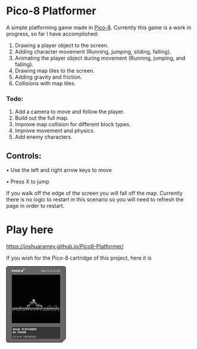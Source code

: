 # Pico-8 Platformer

A simple platforming game made in [Pico-8](https://www.lexaloffle.com/pico-8.php). Currently this game is a work in progress, so far I have accomplished:

1) Drawing a player object to the screen.
2) Adding character movement (Running, jumping, sliding, falling).
3) Animating the player object during movement (Running, jumping, and falling).
4) Drawing map tiles to the screen.
5) Adding gravity and friction.
6) Collisions with map tiles.

### Todo:

1) Add a camera to move and follow the player.
2) Build out the full map.
3) Improve map collision for different block types.
4) Improve movement and physics.
5) Add enemy characters.

## Controls:

• Use the left and right arrow keys to move

• Press X to jump

If you walk off the edge of the screen you will fall off the map. Currently there is no logic to restart in this scenario
so you will need to refresh the page in order to restart.

# Play here
https://joshuaramey.github.io/Pico8-Platformer/

If you wish for the Pico-8 cartridge of this project, here it is

![pico-8 cartridge](https://raw.githubusercontent.com/JoshuaRamey/Pico8-Platformer/master/platformer.p8.png)
